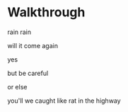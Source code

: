 # Walkthrough

rain rain

will it come again 

yes

but be careful

or else

you'll we caught like rat in the highway